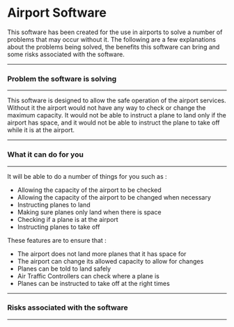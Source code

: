 # Airport Software

This software has been created for the use in airports to solve a number of problems that may occur without it. The following are a few explanations about the problems being solved, the benefits this software can bring and some risks associated with the software.

------------------------------------

### Problem the software is solving

------------------------------------

This software is designed to allow the safe operation of the airport services. Without it the airport would not have any way to check or change the maximum capacity. It would not be able to instruct a plane to land only if the airport has space, and it would not be able to instruct the plane to take off while it is at the airport.

-----------------------------------

### What it can do for you

-----------------------------------

It will be able to do a number of things for you such as :

- Allowing the capacity of the airport to be checked
- Allowing the capacity of the airport to be changed when necessary
- Instructing planes to land
- Making sure planes only land when there is space
- Checking if a plane is at the airport
- Instructing planes to take off
  
These features are to ensure that :

- The airport does not land more planes that it has space for
- The airport can change its allowed capacity to allow for changes
- Planes can be told to land safely
- Air Traffic Controllers can check where a plane is
- Planes can be instructed to take off at the right times

---------------------------------

### Risks associated with the software

---------------------------------

